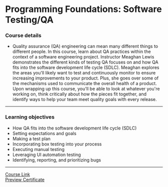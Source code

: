# Programming Foundations: Software Testing/QA
### Course details
- Quality assurance (QA) engineering can mean many different things to different people. In this course, learn about QA practices within the context of a software engineering project. Instructor Meaghan Lewis demonstrates the different kinds of testing QA focuses on and how QA fits into the software development life cycle (SDLC). Meaghan explores the areas you'll likely want to test and continuously monitor to ensure increasing improvements to your product. Plus, she goes over some of the mechanisms used to communicate the overall health of a product. Upon wrapping up this course, you'll be able to look at whatever you're working on, think critically about how the pieces fit together, and identify ways to help your team meet quality goals with every release.
---
### Learning objectives
- How QA fits into the software development life cycle (SDLC)
- Setting expectations and goals
- Making a test plan
- Incorporating box testing into your process
- Executing manual testing
- Leveraging UI automation testing
- Identifying, reporting, and prioritizing bugs
-------------------------------
[Course Link](https://www.linkedin.com/learning/programming-foundations-software-testing-qa)
<br>[Preview Certificate](https://www.linkedin.com/posts/fatma-aly-89bb37111_certificate-of-completion-activity-6927007518707593216-4qEP?utm_source=share&utm_medium=member_desktop)
